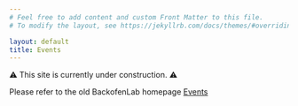 ```yaml
---
# Feel free to add content and custom Front Matter to this file.
# To modify the layout, see https://jekyllrb.com/docs/themes/#overriding-theme-defaults

layout: default
title: Events
---
```


<div class="warning-message">
  ⚠️ This site is currently under construction. ⚠️
</div>

Please refer to the old BackofenLab homepage <a href="http://www.bioinf.uni-freiburg.de/Events/?en">Events</a>